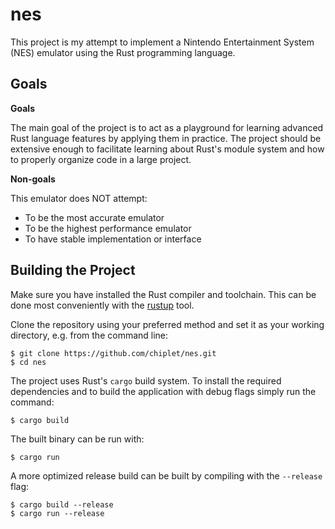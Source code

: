 # nes
This project is my attempt to implement a Nintendo Entertainment System (NES) emulator using the Rust programming language.

## Goals
**Goals**

The main goal of the project is to act as a playground for learning advanced Rust language features by applying them in practice. The project should be extensive enough to facilitate learning about Rust's module system and how to properly organize code in a large project.


**Non-goals**

This emulator does NOT attempt:
* To be the most accurate emulator
* To be the highest performance emulator
* To have stable implementation or interface

## Building the Project
Make sure you have installed the Rust compiler and toolchain. This can be done most conveniently with the [rustup](https://rustup.rs/) tool.

Clone the repository using your preferred method and set it as your working directory, e.g. from the command line:

```
$ git clone https://github.com/chiplet/nes.git
$ cd nes
```

The project uses Rust's `cargo` build system. To install the required dependencies and to build the application with debug flags simply run the command:

`$ cargo build`

The built binary can be run with:

`$ cargo run`

A more optimized release build can be built by compiling with the `--release` flag:

```
$ cargo build --release
$ cargo run --release
```
